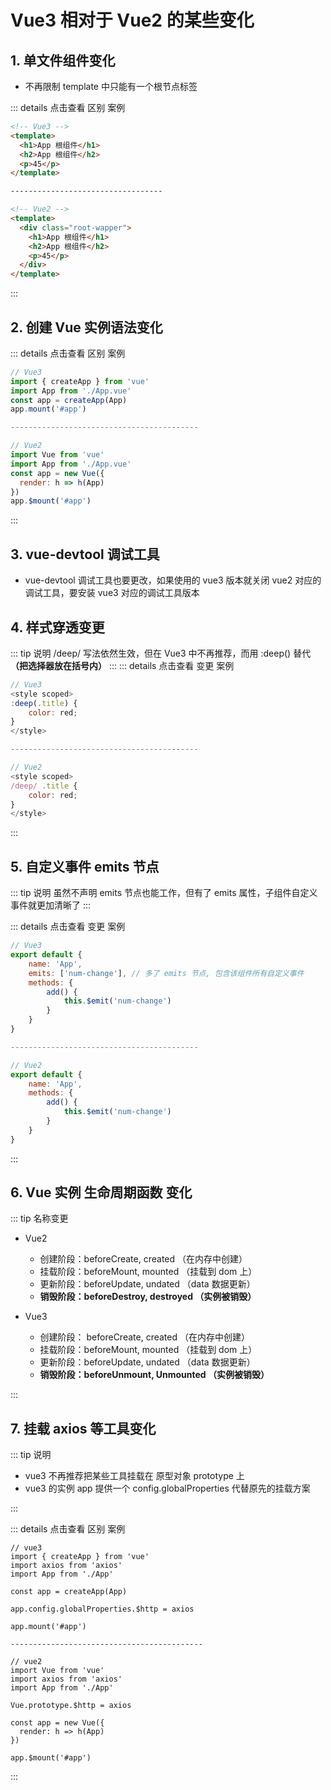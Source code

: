 # Vue3 相对于 Vue2 的某些变化

## 1. 单文件组件变化

- 不再限制 template 中只能有一个根节点标签

::: details 点击查看 区别 案例

```html
<!-- Vue3 -->
<template>
  <h1>App 根组件</h1>
  <h2>App 根组件</h2>
  <p>45</p>
</template>

----------------------------------

<!-- Vue2 -->
<template>
  <div class="root-wapper">
    <h1>App 根组件</h1>
    <h2>App 根组件</h2>
    <p>45</p>
  </div>
</template>
```

:::

## 2. 创建 Vue 实例语法变化

::: details 点击查看 区别 案例

```js
// Vue3
import { createApp } from 'vue'
import App from './App.vue'
const app = createApp(App)
app.mount('#app')

------------------------------------------

// Vue2
import Vue from 'vue'
import App from './App.vue'
const app = new Vue({
  render: h => h(App)
})
app.$mount('#app')
```

:::

## 3. vue-devtool 调试工具

- vue-devtool 调试工具也要更改，如果使用的 vue3 版本就关闭 vue2 对应的 调试工具，要安装 vue3 对应的调试工具版本

## 4. 样式穿透变更

::: tip 说明
/deep/ 写法依然生效，但在 Vue3 中不再推荐，而用 :deep() 替代 **（把选择器放在括号内）**
:::
::: details 点击查看 变更 案例

```js
// Vue3
<style scoped>
:deep(.title) {
    color: red;
}
</style>

------------------------------------------

// Vue2
<style scoped>
/deep/ .title {
    color: red;
}
</style>
```

:::

## 5. 自定义事件 emits 节点

::: tip 说明
虽然不声明 emits 节点也能工作，但有了 emits 属性，子组件自定义事件就更加清晰了
:::

::: details 点击查看 变更 案例

```js
// Vue3
export default {
    name: 'App',
    emits: ['num-change'], // 多了 emits 节点, 包含该组件所有自定义事件
    methods: {
        add() {
            this.$emit('num-change')
        }
    }
}

------------------------------------------

// Vue2
export default {
    name: 'App',
    methods: {
        add() {
            this.$emit('num-change')
        }
    }
}
```

:::

## 6. Vue 实例 生命周期函数 变化

::: tip 名称变更

- Vue2

  - 创建阶段：beforeCreate, created （在内存中创建）
  - 挂载阶段：beforeMount, mounted （挂载到 dom 上）
  - 更新阶段：beforeUpdate, undated （data 数据更新）
  - **销毁阶段：beforeDestroy, destroyed （实例被销毁）**

- Vue3

  - 创建阶段： beforeCreate, created （在内存中创建）
  - 挂载阶段：beforeMount, mounted （挂载到 dom 上）
  - 更新阶段：beforeUpdate, undated （data 数据更新）
  - **销毁阶段：beforeUnmount, Unmounted （实例被销毁）**

:::

## 7. 挂载 axios 等工具变化

::: tip 说明

- vue3 不再推荐把某些工具挂载在 原型对象 prototype 上
- vue3 的实例 app 提供一个 config.globalProperties 代替原先的挂载方案

:::

::: details 点击查看 区别 案例

```js{8,19}
// vue3
import { createApp } from 'vue'
import axios from 'axios'
import App from './App'

const app = createApp(App)

app.config.globalProperties.$http = axios

app.mount('#app')

-------------------------------------------

// vue2
import Vue from 'vue'
import axios from 'axios'
import App from './App'

Vue.prototype.$http = axios

const app = new Vue({
  render: h => h(App)
})

app.$mount('#app')
```

:::
